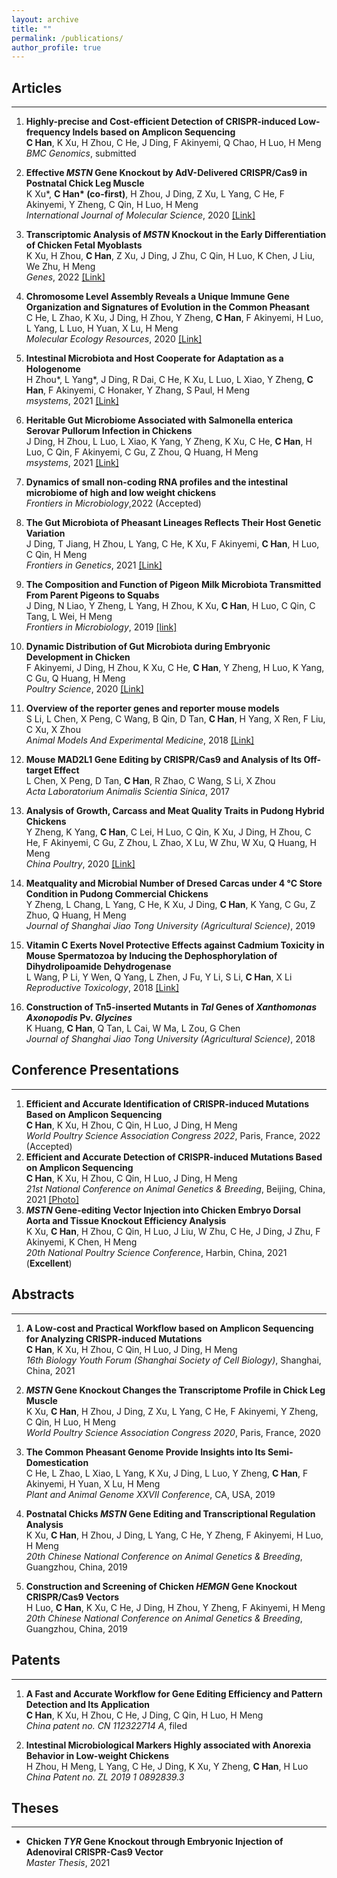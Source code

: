 ```yaml
---
layout: archive
title: ""
permalink: /publications/
author_profile: true
---
```

## __Articles__
---
1.	__Highly-precise and Cost-efficient Detection of CRISPR-induced Low-frequency Indels based on Amplicon Sequencing__  
__C Han__, K Xu, H Zhou, C He, J Ding, F Akinyemi, Q Chao, H Luo, H Meng  
*BMC Genomics*, submitted  

1. __Effective *MSTN* Gene Knockout by AdV-Delivered CRISPR/Cas9 in Postnatal Chick Leg Muscle__  
    K Xu*, __C Han* (co-first)__, H Zhou, J Ding, Z Xu, L Yang, C He, F Akinyemi, Y Zheng, C Qin, H Luo, H Meng  
  *International Journal of Molecular Science*, 2020 [[Link]](https://www.mdpi.com/1422-0067/21/7/2584)  

1. __Transcriptomic Analysis of *MSTN* Knockout in the Early Differentiation of Chicken Fetal Myoblasts__  
K Xu, H Zhou, __C Han__, Z Xu, J Ding, J Zhu, C Qin, H Luo, K Chen, J Liu, We Zhu, H Meng  
*Genes*, 2022 [[Link]](https://www.mdpi.com/2073-4425/13/1/58)  

1. __Chromosome Level Assembly Reveals a Unique Immune Gene Organization and Signatures of Evolution in the Common Pheasant__  
C He, L Zhao, K Xu, J Ding, H Zhou, Y Zheng, __C Han__, F Akinyemi, H Luo, L Yang, L Luo, H Yuan, X Lu, H Meng  
*Molecular Ecology Resources*, 2020 [[Link]](https://onlinelibrary.wiley.com/doi/abs/10.1111/1755-0998.13296)

1. __Intestinal Microbiota and Host Cooperate for Adaptation as a Hologenome__  
H Zhou*, L Yang*, J Ding, R Dai, C He, K Xu, L Luo, L Xiao, Y Zheng, __C Han__, F Akinyemi, C Honaker, Y Zhang, S Paul, H Meng  
*msystems*, 2021 [[Link]](https://journals.asm.org/doi/10.1128/msystems.01261-21)  

1. __Heritable Gut Microbiome Associated with Salmonella enterica Serovar Pullorum Infection in Chickens__  
J Ding, H Zhou, L Luo, L Xiao, K Yang, Y Zheng, K Xu, C He, __C Han__, H Luo, C Qin, F Akinyemi, C Gu, Z Zhou, Q Huang, H Meng  
*msystems*, 2021 [[Link]](https://journals.asm.org/doi/10.1128/msystems.01192-20)  

1. __Dynamics of small non-coding RNA profiles and the intestinal microbiome of high and low weight chickens__   
*Frontiers in Microbiology*,2022 (Accepted)  

1. __The Gut Microbiota of Pheasant Lineages Reflects Their Host Genetic Variation__  
J Ding, T Jiang, H Zhou, L Yang, C He, K Xu, F Akinyemi, __C Han__, H Luo, C Qin, H Meng  
*Frontiers in Genetics*, 2021 [[Link]](https://www.frontiersin.org/articles/10.3389/fgene.2020.00859/full)

1. __The Composition and Function of Pigeon Milk Microbiota Transmitted From Parent Pigeons to Squabs__  
J Ding, N Liao, Y Zheng, L Yang, H Zhou, K Xu, __C Han__, H Luo, C Qin, C Tang, L Wei, H Meng  
*Frontiers in Microbiology*, 2019  [[link]](https://www.frontiersin.org/articles/10.3389/fmicb.2020.01789/full)  

1. __Dynamic Distribution of Gut Microbiota during Embryonic Development in Chicken__  
F Akinyemi, J Ding, H Zhou, K Xu, C He, __C Han__, Y Zheng, H Luo, K Yang, C Gu, Q Huang, H Meng  
*Poultry Science*, 2020 [[Link]](https://onlinelibrary.wiley.com/doi/abs/10.1111/1755-0998.13296)  

1. __Overview of the reporter genes and reporter mouse models__  
S Li, L Chen, X Peng, C Wang, B Qin, D Tan, __C Han__, H Yang, X Ren, F Liu, C Xu, X Zhou  
*Animal Models And Experimental Medicine*, 2018 [[Link]](https://onlinelibrary.wiley.com/doi/10.1002/ame2.12008)  

1. __Mouse MAD2L1 Gene Editing by CRISPR/Cas9 and Analysis of Its Off-target Effect__  
L Chen, X Peng, D Tan, __C Han__, R Zhao, C Wang, S Li, X Zhou  
*Acta Laboratorium Animalis Scientia Sinica*, 2017  

1. __Analysis of Growth, Carcass and Meat Quality Traits in Pudong Hybrid Chickens__  
Y Zheng, K Yang, __C Han__, C Lei, H Luo, C Qin, K Xu, J Ding, H Zhou, C He, F Akinyemi, C Gu, Z Zhou, L Zhao, X Lu, W Zhu, W Xu, Q Huang, H Meng  
*China Poultry*, 2020 [[Link]](https://doi.org/10.16372/j.issn.1004-6364.2020.05.003)  

1. __Meatquality and Microbial Number of Dresed Carcas under 4 °C Store Condition in Pudong Commercial Chickens__  
Y Zheng, L Chang, L Yang, C He, K Xu, J Ding, __C Han__, K Yang, C Gu, Z Zhuo, Q Huang, H Meng  
*Journal of Shanghai Jiao Tong University (Agricultural Science)*, 2019

1. __Vitamin C Exerts Novel Protective Effects against Cadmium Toxicity in Mouse Spermatozoa by Inducing the Dephosphorylation of Dihydrolipoamide Dehydrogenase__  
L Wang, P Li, Y Wen, Q Yang, L Zhen, J Fu, Y Li, S Li, __C Han__, X Li  
*Reproductive Toxicology*, 2018  [[Link]](https://linkinghub.elsevier.com/retrieve/pii/S0890-6238(17)30343-X)

1. __Construction of Tn5-inserted Mutants in *Tal* Genes of *Xanthomonas Axonopodis* Pv. *Glycines*__  
K Huang, __C Han__, Q Tan, L Cai, W Ma, L Zou, G Chen  
*Journal of Shanghai Jiao Tong University (Agricultural Science)*, 2018  

## __Conference Presentations__
---
1. __Efficient and Accurate Identification of CRISPR-induced Mutations Based on Amplicon Sequencing__   
__C Han__, K Xu, H Zhou, C Qin, H Luo, J Ding, H Meng   
*World Poultry Science Association Congress 2022*, Paris, France, 2022 (Accepted)  
1. __Efficient and Accurate Detection of CRISPR-induced Mutations Based on Amplicon Sequencing__  
 __C Han__, K Xu, H Zhou, C Qin, H Luo, J Ding, H Meng  
 *21st National Conference on Animal Genetics & Breeding*, Beijing, China, 2021  [[Photo]](/images/OPat21NAGB.jpg)
1. __*MSTN* Gene-editing Vector Injection into Chicken Embryo Dorsal Aorta and Tissue Knockout Efficiency Analysis__  
K Xu, __C Han__, H Zhou, C Qin, H Luo, J Liu, W Zhu, C He, J Ding, J Zhu, F Akinyemi, K Chen, H Meng  
*20th National Poultry Science Conference*, Harbin, China, 2021 (__Excellent__)   


## __Abstracts__
---

1. __A Low-cost and Practical Workflow based on Amplicon Sequencing for Analyzing CRISPR-induced Mutations__  
 __C Han__, K Xu, H Zhou, C Qin, H Luo, J Ding, H Meng  
*16th Biology Youth Forum (Shanghai Society of Cell Biology)*, Shanghai, China, 2021  


1. __*MSTN* Gene Knockout Changes the Transcriptome Profile in Chick Leg Muscle__  
  K Xu, __C Han__, H Zhou, J Ding, Z Xu, L Yang, C He, F Akinyemi, Y Zheng, C Qin, H Luo, H Meng  
*World Poultry Science Association Congress 2020*, Paris, France, 2020   


1. __The Common Pheasant Genome Provide Insights into Its Semi-Domestication__  
C He, L Zhao, L Xiao, L Yang, K Xu, J Ding, L Luo, Y Zheng, __C Han__, F Akinyemi, H Yuan, X Lu, H Meng  
*Plant and Animal Genome XXVII Conference*, CA, USA, 2019


1. __Postnatal Chicks *MSTN* Gene Editing and Transcriptional Regulation Analysis__  
K Xu, __C Han__, H Zhou, J Ding, L Yang, C He, Y Zheng, F Akinyemi, H Luo, H Meng  
*20th Chinese National Conference on Animal Genetics & Breeding*, Guangzhou, China, 2019  

1. __Construction and Screening of Chicken *HEMGN* Gene Knockout CRISPR/Cas9 Vectors__  
H Luo, __C Han__, K Xu, C He, J Ding, H Zhou, Y Zheng, F Akinyemi, H Meng  
*20th Chinese National Conference on Animal Genetics & Breeding*, Guangzhou, China, 2019  



## __Patents__
---
1. __A Fast and Accurate Workflow for Gene Editing Efficiency and Pattern Detection and Its Application__  
  __C Han__, K Xu, H Zhou, C He, J Ding, C Qin, H Luo, H Meng  
  *China patent no. CN 112322714 A*, filed

1. __Intestinal Microbiological Markers Highly associated with Anorexia Behavior in Low-weight Chickens__  
  H Zhou, H Meng, L Yang, C He, J Ding, K Xu, Y Zheng, __C Han__, H Luo  
  *China Patent no. ZL 2019 1 0892839.3*

## __Theses__
---
* __Chicken *TYR* Gene Knockout through Embryonic Injection of Adenoviral CRISPR-Cas9 Vector__  
*Master Thesis*, 2021  